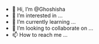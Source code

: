 - 👋 Hi, I’m @Ghoshisha
- 👀 I’m interested in ...
- 🌱 I’m currently learning ...
- 💞️ I’m looking to collaborate on ...
- 📫 How to reach me ...

<!---
Ghoshisha/Ghoshisha is a ✨ special ✨ repository because its `README.md` (this file) appears on your GitHub profile.
You can click the Preview link to take a look at your changes.
--->
